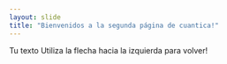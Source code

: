```yaml
---
layout: slide
title: "Bienvenidos a la segunda página de cuantica!"
---
```

Tu texto
Utiliza la flecha hacia la izquierda para volver!
